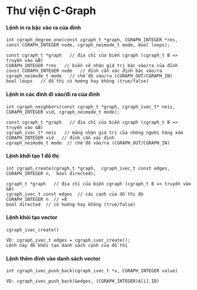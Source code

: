 # Thư viện C-Graph

#### Lệnh in ra bậc vào ra của đỉnh
`int cgraph_degree_one(const cgraph_t *graph,
                      CGRAPH_INTEGER *res,
                      const CGRAPH_INTEGER node,
                      cgraph_neimode_t mode,
                      bool loops);`
```
const cgraph_t *graph   // địa chỉ của biến cgraph (cgraph_t B => truyền vào &B)
CGRAPH_INTEGER *res   // biến sẽ nhận giá trị bậc vào/ra của đỉnh
const CGRAPH_INTEGER node   // đỉnh cần xác định bậc vào/ra
cgraph_neimode_t mode   // chế độ vào/ra (CGRAPH_OUT/CGRAPH_IN)
bool loops   // đồ thị có hướng hay không (true/false)
```

#### Lệnh in các đỉnh đi vào/đi ra của đỉnh
`int cgraph_neighbors(const cgraph_t *graph,
                     cgraph_ivec_t* neis,
                     CGRAPH_INTEGER vid,
                     cgraph_neimode_t mode);`
```
const cgraph_t *graph   // địa chỉ của biến cgraph (cgraph_t B => truyền vào &B)
cgraph_ivec_t* neis   // mảng nhận giá trị của nhứng người hàng xóm
CGRAPH_INTEGER vid   // đỉnh cần xác định
cgraph_neimode_t mode  // chế độ vào/ra (CGRAPH_OUT/CGRAPH_IN)
```
#### Lệnh khởi tạo 1 đồ thị
`int cgraph_create(cgraph_t *graph, 
                  cgraph_ivec_t const edges, 
                  CGRAPH_INTEGER n, 
                  bool directed);`
```
cgraph_t *graph   // địa chỉ của biến cgraph (cgraph_t B => truyền vào &B)
cgraph_ivec_t const edges  // các cạnh của đồ thị đó
CGRAPH_INTEGER n  // =0
bool directed  // có hướng hay không (true/false)
```
#### Lệnh khỏi tạo vector
`cgraph_ivec_create()`
```
VD: cgraph_ivec_t edges = cgraph_ivec_create();
Lệnh này để khởi tạo danh sách cạnh của đồ thị
```
#### Lệnh thêm đỉnh vào danh sách vector
`int cgraph_ivec_push_back(cgraph_ivec_t *v, CGRAPH_INTEGER value)`
```
VD: cgraph_ivec_push_back(&edges, (CGRAPH_INTEGER)A[i].ID)
```
